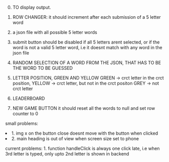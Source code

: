 0. TO display output. <done>

1.  ROW CHANGER:
    it should increment after each submission of a 5 letter word <done>

2. a json file with all possible 5 letter words <done>

3. submit button should be disabled if all 5 letters arent selected, or if the word
   is not a valid 5 letter word, i.e it doesnt match with any word in the json file

4. RANDOM SELECTION OF A WORD FROM THE JSON, THAT HAS TO BE THE WORD TO BE GUESSED

5. LETTER POSITION, GREEN AND YELLOW
    GREEN -> crct letter in the crct position, 
    YELLOW -> crct letter, but not in the crct positon
    GREY -> not crct letter

6. LEADERBOARD

7. NEW GAME BUTTON
    it should reset all the words to null and set row counter to 0




small problems:
    <li> 1. img x on the button close doesnt move with the button when clicked </li>
    <li> 2. main heading is out of view when screen size set to phone

current problems:
    1. function handleClick is always one click late, i.e when 3rd letter is typed, only upto 2nd letter is shown in backend